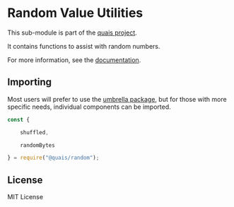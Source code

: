 Random Value Utilities
======================

This sub-module is part of the [quais project](https://github.com/quais-io/quais.js).

It contains functions to assist with random numbers.

For more information, see the [documentation](https://docs.quais.io/v5/api/utils/bytes/#byte-manipulation--random-bytes).


Importing
---------

Most users will prefer to use the [umbrella package](https://www.npmjs.com/package/quais),
but for those with more specific needs, individual components can be imported.

```javascript
const {

    shuffled,

    randomBytes

} = require("@quais/random");
```


License
-------

MIT License
